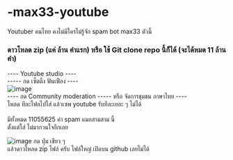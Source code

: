 # -max33-youtube<br>
Youtuber คนไทย คงไม่มีใครไม่รู้จัก spam bot max33 ตัวนี้ <br>
### **ดาวโหลด zip (แค่ ล้าน คำแรก)** หรือ ใช้ **Git clone repo นี้ก็ได้ (จะได้หมด 11 ล้านคำ)** <br>
---- Youtube studio ---- <br>
----- กด เซ็ตติ้ง ฟันเฟือง ----<br>
![image](https://github.com/user-attachments/assets/73cc1fe3-2ee8-412c-b651-d487c66253ff)<br>
---- กด Community moderation ----- หรือ จัดการชุมชน ภาษาไทย ----<br>
โหลด ทีละไฟลไปใส่ แล้วเซพ youtube รับทีละเยอะ ๆ ไม่ได้<br>
<br>
มีทั้งหมด 11055625 คำ spam แมกสามสาม นี้<br>
ตั้งแต่ใส่ ไม่มากวนใจอีกเลย <br>

![image](https://github.com/user-attachments/assets/6057853d-c72c-43ec-8b5f-29318973b660)
กด ปุ่ม เขียว ๆ  <br>
แล้วดาวโหลด zip ไฟล์ ครับ ไฟล์ใหญ่ เปิดบน github เลยไม่ได้ <br>


